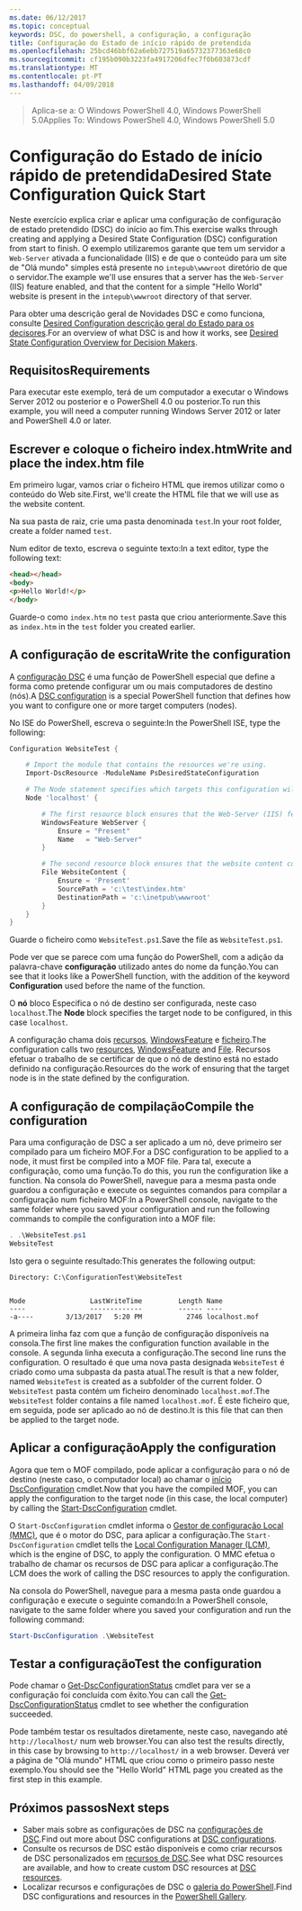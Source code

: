 ```yaml
---
ms.date: 06/12/2017
ms.topic: conceptual
keywords: DSC, do powershell, a configuração, a configuração
title: Configuração do Estado de início rápido de pretendida
ms.openlocfilehash: 25bcd46bbf62a6ebb727519a65732377363e68c0
ms.sourcegitcommit: cf195b090b3223fa4917206dfec7f0b603873cdf
ms.translationtype: MT
ms.contentlocale: pt-PT
ms.lasthandoff: 04/09/2018
---
```

> <span data-ttu-id="705bd-103">Aplica-se a: O Windows PowerShell 4.0, Windows PowerShell 5.0</span><span class="sxs-lookup"><span data-stu-id="705bd-103">Applies To: Windows PowerShell 4.0, Windows PowerShell 5.0</span></span>

# <a name="desired-state-configuration-quick-start"></a><span data-ttu-id="705bd-104">Configuração do Estado de início rápido de pretendida</span><span class="sxs-lookup"><span data-stu-id="705bd-104">Desired State Configuration Quick Start</span></span>

<span data-ttu-id="705bd-105">Neste exercício explica criar e aplicar uma configuração de configuração de estado pretendido (DSC) do início ao fim.</span><span class="sxs-lookup"><span data-stu-id="705bd-105">This exercise walks through creating and applying a Desired State Configuration (DSC) configuration from start to finish.</span></span>
<span data-ttu-id="705bd-106">O exemplo utilizaremos garante que tem um servidor a `Web-Server` ativada a funcionalidade (IIS) e de que o conteúdo para um site de "Olá mundo" simples está presente no `intepub\wwwroot` diretório de que o servidor.</span><span class="sxs-lookup"><span data-stu-id="705bd-106">The example we'll use ensures that a server has the `Web-Server` (IIS) feature enabled, and that the content for a simple "Hello World" website is present in the `intepub\wwwroot` directory of that server.</span></span>

<span data-ttu-id="705bd-107">Para obter uma descrição geral de Novidades DSC e como funciona, consulte [Desired Configuration descrição geral do Estado para os decisores](decisionMaker.md).</span><span class="sxs-lookup"><span data-stu-id="705bd-107">For an overview of what DSC is and how it works, see [Desired State Configuration Overview for Decision Makers](decisionMaker.md).</span></span>

## <a name="requirements"></a><span data-ttu-id="705bd-108">Requisitos</span><span class="sxs-lookup"><span data-stu-id="705bd-108">Requirements</span></span>

<span data-ttu-id="705bd-109">Para executar este exemplo, terá de um computador a executar o Windows Server 2012 ou posterior e o PowerShell 4.0 ou posterior.</span><span class="sxs-lookup"><span data-stu-id="705bd-109">To run this example, you will need a computer running Windows Server 2012 or later and PowerShell 4.0 or later.</span></span>

## <a name="write-and-place-the-indexhtm-file"></a><span data-ttu-id="705bd-110">Escrever e coloque o ficheiro index.htm</span><span class="sxs-lookup"><span data-stu-id="705bd-110">Write and place the index.htm file</span></span>

<span data-ttu-id="705bd-111">Em primeiro lugar, vamos criar o ficheiro HTML que iremos utilizar como o conteúdo do Web site.</span><span class="sxs-lookup"><span data-stu-id="705bd-111">First, we'll create the HTML file that we will use as the website content.</span></span>

<span data-ttu-id="705bd-112">Na sua pasta de raiz, crie uma pasta denominada `test`.</span><span class="sxs-lookup"><span data-stu-id="705bd-112">In your root folder, create a folder named `test`.</span></span>

<span data-ttu-id="705bd-113">Num editor de texto, escreva o seguinte texto:</span><span class="sxs-lookup"><span data-stu-id="705bd-113">In a text editor, type the following text:</span></span>

```html
<head></head>
<body>
<p>Hello World!</p>
</body>
```

<span data-ttu-id="705bd-114">Guarde-o como `index.htm` no `test` pasta que criou anteriormente.</span><span class="sxs-lookup"><span data-stu-id="705bd-114">Save this as `index.htm` in the `test` folder you created earlier.</span></span>

## <a name="write-the-configuration"></a><span data-ttu-id="705bd-115">A configuração de escrita</span><span class="sxs-lookup"><span data-stu-id="705bd-115">Write the configuration</span></span>

<span data-ttu-id="705bd-116">A [configuração DSC](configurations.md) é uma função de PowerShell especial que define a forma como pretende configurar um ou mais computadores de destino (nós).</span><span class="sxs-lookup"><span data-stu-id="705bd-116">A [DSC configuration](configurations.md) is a special PowerShell function that defines how you want to configure one or more target computers (nodes).</span></span>

<span data-ttu-id="705bd-117">No ISE do PowerShell, escreva o seguinte:</span><span class="sxs-lookup"><span data-stu-id="705bd-117">In the PowerShell ISE, type the following:</span></span>

```powershell
Configuration WebsiteTest {

    # Import the module that contains the resources we're using.
    Import-DscResource -ModuleName PsDesiredStateConfiguration

    # The Node statement specifies which targets this configuration will be applied to.
    Node 'localhost' {

        # The first resource block ensures that the Web-Server (IIS) feature is enabled.
        WindowsFeature WebServer {
            Ensure = "Present"
            Name   = "Web-Server"
        }

        # The second resource block ensures that the website content copied to the website root folder.
        File WebsiteContent {
            Ensure = 'Present'
            SourcePath = 'c:\test\index.htm'
            DestinationPath = 'c:\inetpub\wwwroot'
        }
    }
}
```

<span data-ttu-id="705bd-118">Guarde o ficheiro como `WebsiteTest.ps1`.</span><span class="sxs-lookup"><span data-stu-id="705bd-118">Save the file as `WebsiteTest.ps1`.</span></span>

<span data-ttu-id="705bd-119">Pode ver que se parece com uma função do PowerShell, com a adição da palavra-chave **configuração** utilizado antes do nome da função.</span><span class="sxs-lookup"><span data-stu-id="705bd-119">You can see that it looks like a PowerShell function, with the addition of the keyword **Configuration** used before the name of the function.</span></span>

<span data-ttu-id="705bd-120">O **nó** bloco Especifica o nó de destino ser configurada, neste caso `localhost`.</span><span class="sxs-lookup"><span data-stu-id="705bd-120">The **Node** block specifies the target node to be configured, in this case `localhost`.</span></span>

<span data-ttu-id="705bd-121">A configuração chama dois [recursos](resources.md), [WindowsFeature](windowsFeatureResource.md) e [ficheiro](fileResource.md).</span><span class="sxs-lookup"><span data-stu-id="705bd-121">The configuration calls two [resources](resources.md), [WindowsFeature](windowsFeatureResource.md) and [File](fileResource.md).</span></span>
<span data-ttu-id="705bd-122">Recursos efetuar o trabalho de se certificar de que o nó de destino está no estado definido na configuração.</span><span class="sxs-lookup"><span data-stu-id="705bd-122">Resources do the work of ensuring that the target node is in the state defined by the configuration.</span></span>

## <a name="compile-the-configuration"></a><span data-ttu-id="705bd-123">A configuração de compilação</span><span class="sxs-lookup"><span data-stu-id="705bd-123">Compile the configuration</span></span>

<span data-ttu-id="705bd-124">Para uma configuração de DSC a ser aplicado a um nó, deve primeiro ser compilado para um ficheiro MOF.</span><span class="sxs-lookup"><span data-stu-id="705bd-124">For a DSC configuration to be applied to a node, it must first be compiled into a MOF file.</span></span>
<span data-ttu-id="705bd-125">Para tal, execute a configuração, como uma função.</span><span class="sxs-lookup"><span data-stu-id="705bd-125">To do this, you run the configuration like a function.</span></span>
<span data-ttu-id="705bd-126">Na consola do PowerShell, navegue para a mesma pasta onde guardou a configuração e execute os seguintes comandos para compilar a configuração num ficheiro MOF:</span><span class="sxs-lookup"><span data-stu-id="705bd-126">In a PowerShell console, navigate to the same folder where you saved your configuration and run the following commands to compile the configuration into a MOF file:</span></span>

```powershell
. .\WebsiteTest.ps1
WebsiteTest
```

<span data-ttu-id="705bd-127">Isto gera o seguinte resultado:</span><span class="sxs-lookup"><span data-stu-id="705bd-127">This generates the following output:</span></span>

```
Directory: C:\ConfigurationTest\WebsiteTest


Mode                LastWriteTime         Length Name
----                -------------         ------ ----
-a----        3/13/2017   5:20 PM           2746 localhost.mof
```

<span data-ttu-id="705bd-128">A primeira linha faz com que a função de configuração disponíveis na consola.</span><span class="sxs-lookup"><span data-stu-id="705bd-128">The first line makes the configuration function available in the console.</span></span>
<span data-ttu-id="705bd-129">A segunda linha executa a configuração.</span><span class="sxs-lookup"><span data-stu-id="705bd-129">The second line runs the configuration.</span></span>
<span data-ttu-id="705bd-130">O resultado é que uma nova pasta designada `WebsiteTest` é criado como uma subpasta da pasta atual.</span><span class="sxs-lookup"><span data-stu-id="705bd-130">The result is that a new folder, named `WebsiteTest` is created as a subfolder of the current folder.</span></span>
<span data-ttu-id="705bd-131">O `WebsiteTest` pasta contém um ficheiro denominado `localhost.mof`.</span><span class="sxs-lookup"><span data-stu-id="705bd-131">The `WebsiteTest` folder contains a file named `localhost.mof`.</span></span>
<span data-ttu-id="705bd-132">É este ficheiro que, em seguida, pode ser aplicado ao nó de destino.</span><span class="sxs-lookup"><span data-stu-id="705bd-132">It is this file that can then be applied to the target node.</span></span>

## <a name="apply-the-configuration"></a><span data-ttu-id="705bd-133">Aplicar a configuração</span><span class="sxs-lookup"><span data-stu-id="705bd-133">Apply the configuration</span></span>

<span data-ttu-id="705bd-134">Agora que tem o MOF compilado, pode aplicar a configuração para o nó de destino (neste caso, o computador local) ao chamar o [início DscConfiguration](/reference/5.1/PSDesiredStateConfiguration/Start-DscConfiguration) cmdlet.</span><span class="sxs-lookup"><span data-stu-id="705bd-134">Now that you have the compiled MOF, you can apply the configuration to the target node (in this case, the local computer) by calling the [Start-DscConfiguration](/reference/5.1/PSDesiredStateConfiguration/Start-DscConfiguration) cmdlet.</span></span>

<span data-ttu-id="705bd-135">O `Start-DscConfiguration` cmdlet informa o [Gestor de configuração Local (MMC)](metaConfig.md), que é o motor do DSC, para aplicar a configuração.</span><span class="sxs-lookup"><span data-stu-id="705bd-135">The `Start-DscConfiguration` cmdlet tells the [Local Configuration Manager (LCM)](metaConfig.md), which is the engine of DSC, to apply the configuration.</span></span>
<span data-ttu-id="705bd-136">O MMC efetua o trabalho de chamar os recursos de DSC para aplicar a configuração.</span><span class="sxs-lookup"><span data-stu-id="705bd-136">The LCM does the work of calling the DSC resources to apply the configuration.</span></span>

<span data-ttu-id="705bd-137">Na consola do PowerShell, navegue para a mesma pasta onde guardou a configuração e execute o seguinte comando:</span><span class="sxs-lookup"><span data-stu-id="705bd-137">In a PowerShell console, navigate to the same folder where you saved your configuration and run the following command:</span></span>

```powershell
Start-DscConfiguration .\WebsiteTest
```

## <a name="test-the-configuration"></a><span data-ttu-id="705bd-138">Testar a configuração</span><span class="sxs-lookup"><span data-stu-id="705bd-138">Test the configuration</span></span>

<span data-ttu-id="705bd-139">Pode chamar o [Get-DscConfigurationStatus](/reference/5.1/PSDesiredStateConfiguration/Get-DscConfigurationStatus) cmdlet para ver se a configuração foi concluída com êxito.</span><span class="sxs-lookup"><span data-stu-id="705bd-139">You can call the [Get-DscConfigurationStatus](/reference/5.1/PSDesiredStateConfiguration/Get-DscConfigurationStatus) cmdlet to see whether the configuration succeeded.</span></span>

<span data-ttu-id="705bd-140">Pode também testar os resultados diretamente, neste caso, navegando até `http://localhost/` num web browser.</span><span class="sxs-lookup"><span data-stu-id="705bd-140">You can also test the results directly, in this case by browsing to `http://localhost/` in a web browser.</span></span>
<span data-ttu-id="705bd-141">Deverá ver a página de "Olá mundo" HTML que criou como o primeiro passo neste exemplo.</span><span class="sxs-lookup"><span data-stu-id="705bd-141">You should see the "Hello World" HTML page you created as the first step in this example.</span></span>

## <a name="next-steps"></a><span data-ttu-id="705bd-142">Próximos passos</span><span class="sxs-lookup"><span data-stu-id="705bd-142">Next steps</span></span>

- <span data-ttu-id="705bd-143">Saber mais sobre as configurações de DSC na [configurações de DSC](configurations.md).</span><span class="sxs-lookup"><span data-stu-id="705bd-143">Find out more about DSC configurations at [DSC configurations](configurations.md).</span></span>
- <span data-ttu-id="705bd-144">Consulte os recursos de DSC estão disponíveis e como criar recursos de DSC personalizados em [recursos de DSC](resources.md).</span><span class="sxs-lookup"><span data-stu-id="705bd-144">See what DSC resources are available, and how to create custom DSC resources at [DSC resources](resources.md).</span></span>
- <span data-ttu-id="705bd-145">Localizar recursos e configurações de DSC o [galeria do PowerShell](https://www.powershellgallery.com/).</span><span class="sxs-lookup"><span data-stu-id="705bd-145">Find DSC configurations and resources in the [PowerShell Gallery](https://www.powershellgallery.com/).</span></span>